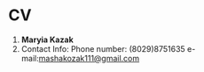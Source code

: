 # CV
1.  **Maryia Kazak**
2.  Contact Info: Phone number: (8029)8751635 e-mail:mashakozak111@gmail.com
